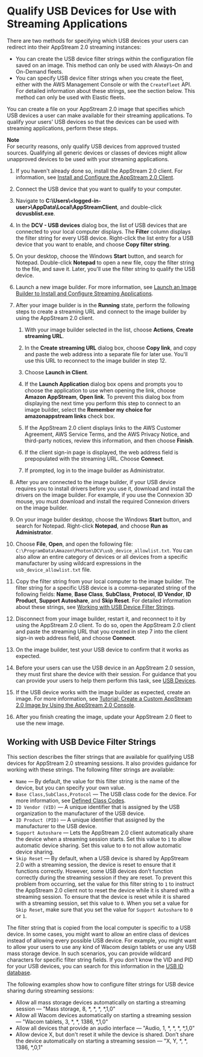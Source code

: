 # Qualify USB Devices for Use with Streaming Applications<a name="qualify-usb-devices"></a>

There are two methods for specifying which USB devices your users can redirect into their AppStream 2\.0 streaming instances:
+ You can create the USB device filter strings within the configuration file saved on an image\. This method can only be used with Always\-On and On\-Demand fleets\.
+ You can specify USB device filter strings when you create the fleet, either with the AWS Management Console or with the `CreateFleet` API\. For detailed information about these strings, see the section below\. This method can only be used with Elastic fleets\.

You can create a file on your AppStream 2\.0 image that specifies which USB devices a user can make available for their streaming applications\. To qualify your users' USB devices so that the devices can be used with streaming applications, perform these steps\. 

**Note**  
For security reasons, only qualify USB devices from approved trusted sources\. Qualifying all generic devices or classes of devices might allow unapproved devices to be used with your streaming applications\.

1. If you haven't already done so, install the AppStream 2\.0 client\. For information, see [Install and Configure the AppStream 2\.0 Client](install-configure-client.md)\.

1. Connect the USB device that you want to qualify to your computer\.

1. Navigate to **C:\\Users\\<logged\-in\-user>\\AppData\\Local\\AppStreamClient**, and double\-click **dcvusblist\.exe**\.

1. In the **DCV \- USB devices** dialog box, the list of USB devices that are connected to your local computer displays\. The **Filter** column displays the filter string for every USB device\. Right\-click the list entry for a USB device that you want to enable, and choose **Copy filter string**\. 

1. On your desktop, choose the Windows **Start** button, and search for Notepad\. Double\-click **Notepad** to open a new file, copy the filter string to the file, and save it\. Later, you'll use the filter string to qualify the USB device\.

1. Launch a new image builder\. For more information, see [Launch an Image Builder to Install and Configure Streaming Applications](tutorial-image-builder-create.md)\.

1. After your image builder is in the **Running** state, perform the following steps to create a streaming URL and connect to the image builder by using the AppStream 2\.0 client\.

   1. With your image builder selected in the list, choose **Actions**, **Create streaming URL**\.

   1. In the **Create streaming URL** dialog box, choose **Copy link**, and copy and paste the web address into a separate file for later use\. You'll use this URL to reconnect to the image builder in step 12\.

   1. Choose **Launch in Client**\.

   1. If the **Launch Application** dialog box opens and prompts you to choose the application to use when opening the link, choose **Amazon AppStream**, **Open link**\. To prevent this dialog box from displaying the next time you perform this step to connect to an image builder, select the **Remember my choice for amazonappstream links** check box\.

   1. If the AppStream 2\.0 client displays links to the AWS Customer Agreement, AWS Service Terms, and the AWS Privacy Notice, and third\-party notices, review this information, and then choose **Finish**\. 

   1. If the client sign\-in page is displayed, the web address field is prepopulated with the streaming URL\. Choose **Connect**\. 

   1. If prompted, log in to the image builder as Administrator\. 

1. After you are connected to the image builder, if your USB device requires you to install drivers before you use it, download and install the drivers on the image builder\. For example, if you use the Connexion 3D mouse, you must download and install the required Connexion drivers on the image builder\. 

1. On your image builder desktop, choose the Windows **Start** button, and search for Notepad\. Right\-click **Notepad**, and choose **Run as Administrator**\.

1. Choose **File**, **Open**, and open the following file: `C:\ProgramData\Amazon\Photon\DCV\usb_device_allowlist.txt`\. You can also allow an entire category of devices or all devices from a specific manufacturer by using wildcard expressions in the `usb_device_allowlist.txt` file\. 

1. Copy the filter string from your local computer to the image builder\. The filter string for a specific USB device is a comma\-separated string of the following fields: **Name**, **Base Class**, **SubClass**, **Protocol**, **ID Vendor**, **ID Product**, **Support Autoshare**, and **Skip Reset**\. For detailed information about these strings, see [Working with USB Device Filter Strings](#USB-device-filter-strings)\.

1. Disconnect from your image builder, restart it, and reconnect to it by using the AppStream 2\.0 client\. To do so, open the AppStream 2\.0 client and paste the streaming URL that you created in step 7 into the client sign\-in web address field, and choose **Connect**\.

1. On the image builder, test your USB device to confirm that it works as expected\.

1. Before your users can use the USB device in an AppStream 2\.0 session, they must first share the device with their session\. For guidance that you can provide your users to help them perform this task, see [USB Devices](client-application-windows-user.md#client-application-windows-how-to-share-usb-devices-user)\.

1. If the USB device works with the image builder as expected, create an image\. For more information, see [Tutorial: Create a Custom AppStream 2\.0 Image by Using the AppStream 2\.0 Console](tutorial-image-builder.md)\.

1. After you finish creating the image, update your AppStream 2\.0 fleet to use the new image\.

## Working with USB Device Filter Strings<a name="USB-device-filter-strings"></a>

This section describes the filter strings that are available for qualifying USB devices for AppStream 2\.0 streaming sessions\. It also provides guidance for working with these strings\. The following filter strings are available:
+ `Name` — By default, the value for this filter string is the name of the device, but you can specify your own value\.
+ `Base Class,SubClass,Protocol` — The USB class code for the device\. For more information, see [Defined Class Codes](https://www.usb.org/defined-class-codes)\.
+ `ID Vendor (VID)` — A unique identifier that is assigned by the USB organization to the manufacturer of the USB device\.
+ `ID Product (PID)` — A unique identifier that assigned by the manufacturer to the USB device\. 
+ `Support Autoshare` — Lets the AppStream 2\.0 client automatically share the device when a streaming session starts\. Set this value to `1` to allow automatic device sharing\. Set this value to `0` to not allow automatic device sharing\.
+ `Skip Reset` — By default, when a USB device is shared by AppStream 2\.0 with a streaming session, the device is reset to ensure that it functions correctly\. However, some USB devices don’t function correctly during the streaming session if they are reset\. To prevent this problem from occurring, set the value for this filter string to `1` to instruct the AppStream 2\.0 client not to reset the device while it is shared with a streaming session\. To ensure that the device is reset while it is shared with a streaming session, set this value to `0`\. When you set a value for `Skip Reset`, make sure that you set the value for `Support Autoshare` to `0` or `1`\.

 The filter string that is copied from the local computer is specific to a USB device\. In some cases, you might want to allow an entire class of devices instead of allowing every possible USB device\. For example, you might want to allow your users to use any kind of Wacom design tablets or use any USB mass storage device\. In such scenarios, you can provide wildcard characters for specific filter string fields\. If you don’t know the VID and PID for your USB devices, you can search for this information in the [USB ID database](https://www.the-sz.com/products/usbid/index.php)\. 

The following examples show how to configure filter strings for USB device sharing during streaming sessions:
+ Allow all mass storage devices automatically on starting a streaming session — "Mass storage, 8, \*, \*, \*, \*,1,0"
+ Allow all Wacom devices automatically on starting a streaming session — "Wacom tablets, 3, \*, \*, 1386, \*,1,0"
+ Allow all devices that provide an audio interface — "Audio, 1, \*, \*, \*, \*,1,0"
+ Allow device X, but don't reset it while the device is shared\. Don’t share the device automatically on starting a streaming session — "X, Y, \*, \*, 1386, \*,0,1" 